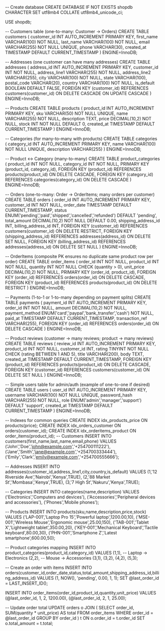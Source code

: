-- Create database
CREATE DATABASE IF NOT EXISTS shopdb
  CHARACTER SET utf8mb4
  COLLATE utf8mb4_unicode_ci;

USE shopdb;

-- Customers table (one-to-many: Customer -> Orders)
CREATE TABLE customers (
  customer_id INT AUTO_INCREMENT PRIMARY KEY,
  first_name VARCHAR(100) NOT NULL,
  last_name VARCHAR(100) NOT NULL,
  email VARCHAR(255) NOT NULL UNIQUE,
  phone VARCHAR(30),
  created_at TIMESTAMP DEFAULT CURRENT_TIMESTAMP
) ENGINE=InnoDB;

-- Addresses (one customer can have many addresses)
CREATE TABLE addresses (
  address_id INT AUTO_INCREMENT PRIMARY KEY,
  customer_id INT NOT NULL,
  address_line1 VARCHAR(255) NOT NULL,
  address_line2 VARCHAR(255),
  city VARCHAR(100) NOT NULL,
  state VARCHAR(100),
  postal_code VARCHAR(20),
  country VARCHAR(100) NOT NULL,
  is_default BOOLEAN DEFAULT FALSE,
  FOREIGN KEY (customer_id) REFERENCES customers(customer_id)
    ON DELETE CASCADE ON UPDATE CASCADE
) ENGINE=InnoDB;

-- Products
CREATE TABLE products (
  product_id INT AUTO_INCREMENT PRIMARY KEY,
  sku VARCHAR(50) NOT NULL UNIQUE,
  name VARCHAR(255) NOT NULL,
  description TEXT,
  price DECIMAL(10,2) NOT NULL,
  stock INT NOT NULL DEFAULT 0,
  created_at TIMESTAMP DEFAULT CURRENT_TIMESTAMP
) ENGINE=InnoDB;

-- Categories (for many-to-many with products)
CREATE TABLE categories (
  category_id INT AUTO_INCREMENT PRIMARY KEY,
  name VARCHAR(100) NOT NULL UNIQUE,
  description VARCHAR(255)
) ENGINE=InnoDB;

-- Product ↔ Category (many-to-many)
CREATE TABLE product_categories (
  product_id INT NOT NULL,
  category_id INT NOT NULL,
  PRIMARY KEY (product_id, category_id),
  FOREIGN KEY (product_id) REFERENCES products(product_id) ON DELETE CASCADE,
  FOREIGN KEY (category_id) REFERENCES categories(category_id) ON DELETE CASCADE
) ENGINE=InnoDB;

-- Orders (one-to-many: Order -> OrderItems; many orders per customer)
CREATE TABLE orders (
  order_id INT AUTO_INCREMENT PRIMARY KEY,
  customer_id INT NOT NULL,
  order_date TIMESTAMP DEFAULT CURRENT_TIMESTAMP,
  status ENUM('pending','paid','shipped','cancelled','refunded') DEFAULT 'pending',
  total_amount DECIMAL(10,2) NOT NULL DEFAULT 0.00,
  shipping_address_id INT,
  billing_address_id INT,
  FOREIGN KEY (customer_id) REFERENCES customers(customer_id) ON DELETE RESTRICT,
  FOREIGN KEY (shipping_address_id) REFERENCES addresses(address_id) ON DELETE SET NULL,
  FOREIGN KEY (billing_address_id)  REFERENCES addresses(address_id) ON DELETE SET NULL
) ENGINE=InnoDB;

-- OrderItems (composite PK ensures no duplicate same product row per order)
CREATE TABLE order_items (
  order_id INT NOT NULL,
  product_id INT NOT NULL,
  quantity INT NOT NULL CHECK (quantity > 0),
  unit_price DECIMAL(10,2) NOT NULL,
  PRIMARY KEY (order_id, product_id),
  FOREIGN KEY (order_id) REFERENCES orders(order_id) ON DELETE CASCADE,
  FOREIGN KEY (product_id) REFERENCES products(product_id) ON DELETE RESTRICT
) ENGINE=InnoDB;

-- Payments (1-to-1 or 1-to-many depending on payment splits)
CREATE TABLE payments (
  payment_id INT AUTO_INCREMENT PRIMARY KEY,
  order_id INT NOT NULL,
  amount DECIMAL(10,2) NOT NULL,
  payment_method ENUM('card','paypal','bank_transfer','cash') NOT NULL,
  paid_at TIMESTAMP DEFAULT CURRENT_TIMESTAMP,
  transaction_ref VARCHAR(255),
  FOREIGN KEY (order_id) REFERENCES orders(order_id) ON DELETE CASCADE
) ENGINE=InnoDB;

-- Product reviews (customer -> many reviews; product -> many reviews)
CREATE TABLE reviews (
  review_id INT AUTO_INCREMENT PRIMARY KEY,
  product_id INT NOT NULL,
  customer_id INT,
  rating TINYINT NOT NULL CHECK (rating BETWEEN 1 AND 5),
  title VARCHAR(200),
  body TEXT,
  created_at TIMESTAMP DEFAULT CURRENT_TIMESTAMP,
  FOREIGN KEY (product_id) REFERENCES products(product_id) ON DELETE CASCADE,
  FOREIGN KEY (customer_id) REFERENCES customers(customer_id) ON DELETE SET NULL
) ENGINE=InnoDB;

-- Simple users table for admin/auth (example of one-to-one if desired)
CREATE TABLE users (
  user_id INT AUTO_INCREMENT PRIMARY KEY,
  username VARCHAR(100) NOT NULL UNIQUE,
  password_hash VARCHAR(255) NOT NULL,
  role ENUM('admin','manager','support') DEFAULT 'support',
  created_at TIMESTAMP DEFAULT CURRENT_TIMESTAMP
) ENGINE=InnoDB;

-- Indexes for common queries
CREATE INDEX idx_products_price ON products(price);
CREATE INDEX idx_orders_customer ON orders(customer_id);
CREATE INDEX idx_orderitems_product ON order_items(product_id);
-- Customers
INSERT INTO customers(first_name,last_name,email,phone)
VALUES
('John','Doe','john@example.com','+254700111222'),
('Jane','Smith','jane@example.com','+254700333444'),
('Emily','Clark','emily@example.com','+254700555666');

-- Addresses
INSERT INTO addresses(customer_id,address_line1,city,country,is_default)
VALUES
(1,'12 Riverside Ave','Nairobi','Kenya',TRUE),
(2,'88 Market St','Mombasa','Kenya',TRUE),
(3,'7 High St','Nakuru','Kenya',TRUE);

-- Categories
INSERT INTO categories(name,description) VALUES
('Electronics','Computers and devices'),
('Accessories','Peripheral devices and accessories'),
('Phones','Mobile phones');

-- Products
INSERT INTO products(sku,name,description,price,stock) VALUES
('LAP-001','Laptop Pro 15','Powerful laptop',1200.00,10),
('MSE-001','Wireless Mouse','Ergonomic mouse',25.00,150),
('TAB-001','Tablet X','Lightweight tablet',350.00,20),
('KEY-001','Mechanical Keyboard','Tactile keyboard',80.00,30),
('PHN-001','Smartphone Z','Latest smartphone',600.00,50);

-- Product categories mapping
INSERT INTO product_categories(product_id,category_id) VALUES
(1,1), -- Laptop -> Electronics
(2,2), -- Mouse -> Accessories
(3,1),
(3,2),
(4,2),
(5,3);

-- Create an order with items
INSERT INTO orders(customer_id,order_date,status,total_amount,shipping_address_id,billing_address_id)
VALUES (1, NOW(), 'pending', 0.00, 1, 1);
SET @last_order_id = LAST_INSERT_ID();

INSERT INTO order_items(order_id,product_id,quantity,unit_price) VALUES
(@last_order_id, 1, 2, 1200.00),
(@last_order_id, 2, 1, 25.00);

-- Update order total
UPDATE orders o
JOIN (
  SELECT order_id, SUM(quantity * unit_price) AS total
  FROM order_items
  WHERE order_id = @last_order_id
  GROUP BY order_id
) t ON o.order_id = t.order_id
SET o.total_amount = t.total;
